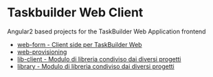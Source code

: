 # Taskbuilder Web Client

Angular2 based projects for the TaskBuilder Web Application frontend
- [web-form - Client side per TaskBuilder Web](https://github.com/Microarea/Taskbuilder/tree/master/client/web-form)
- [web-provisioning](https://github.com/Microarea/Taskbuilder/tree/master/client/web-provisioning)
- [lib-client - Modulo di libreria condiviso dai diversi progetti](https://github.com/Microarea/Taskbuilder/tree/master/client/lib-client)
- [library - Modulo di libreria condiviso dai diversi progetti](https://github.com/Microarea/Taskbuilder/tree/master/client/library)